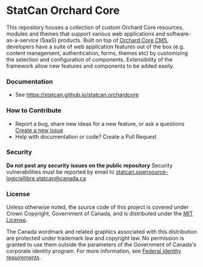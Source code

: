 # StatCan Orchard Core

This repository houses a collection of custom Orchard Core resources, modules and themes that support various web applications and software-as-a-service (SaaS) products. Built on top of [Orchard Core CMS](https://orchardcore.readthedocs.io/en/dev), developers have a suite of web application features out of the box (e.g. content management, authentication, forms, themes etc) by customizing the selection and configuration of components. Extensibility of the framework allow new features and components to be added easily.

### Documentation
* See https://statcan.github.io/statcan.orchardcore

### How to Contribute

* Report a bug, share new ideas for a new feature, or ask a questions [Create a new issue](https://github.com/StatCan/StatCan.OrchardCore/issues/new)
* Help with documentation or code? Create a Pull Request

### Security

**Do not post any security issues on the public repository** Security vulnerabilities must be reported by email to statcan.opensource-logiciellibre.statcan@canada.ca


### License

Unless otherwise noted, the source code of this project is covered under Crown Copyright, Government of Canada, and is distributed under the [MIT License](LICENSE).

The Canada wordmark and related graphics associated with this distribution are protected under trademark law and copyright law. No permission is granted to use them outside the parameters of the Government of Canada's corporate identity program. For more information, see [Federal identity requirements](https://www.canada.ca/en/treasury-board-secretariat/topics/government-communications/federal-identity-requirements.html).